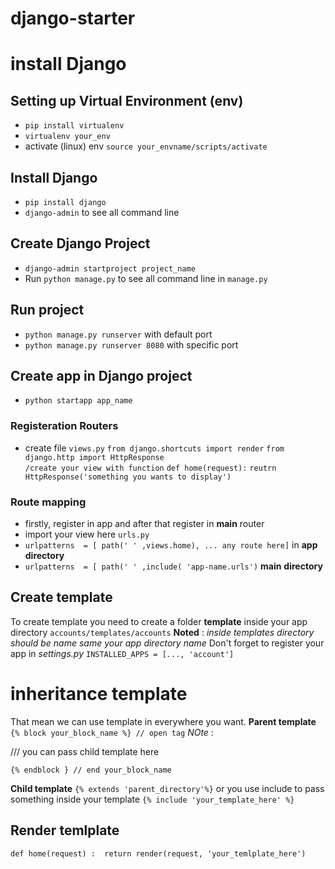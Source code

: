 # django-starter
# install Django

## Setting up  Virtual Environment  (env) 
- `pip install virtualenv` 
- `virtualenv your_env`
- activate (linux) env `source your_envname/scripts/activate`
## Install Django
- `pip install django`
- `django-admin` to see all command line

## Create Django Project
- `django-admin startproject project_name`
-  Run `python manage.py` to see all command line  in `manage.py`

## Run project
- `python manage.py runserver` with default port
-  `python manage.py runserver 8080` with specific port

## Create app in Django project 
- `python startapp app_name`
### Registeration Routers
- create file `views.py` 
		`from django.shortcuts import render` 
		`from django.http import HttpResponse`	
		`/create your view with function`
		`def home(request):`
		`reutrn HttpResponse('something you wants to display')`

### Route mapping 
- firstly, register in app and after that register in **main** router
- import your view here `urls.py`
- `urlpatterns  = [ path(' ' ,views.home), ... any route here]` in **app directory**
- `urlpatterns  = [ path(' ' ,include( 'app-name.urls')` **main** **directory**
## Create template

To create template you need to create a folder **template** inside your app directory `accounts/templates/accounts`
**Noted** :  *inside templates directory should be name same your app directory name*
Don't forget to register your app in *settings.py* 
`INSTALLED_APPS = [..., 'account']`


# inheritance template 

That mean we can use template in everywhere you want.
**Parent template** ` {% block your_block_name %} // open tag`
*NOte* : 

/// you can pass child template here 

`{% endblock } // end your_block_name`

**Child template** `{% extends 'parent_directory'%}`
or you  use include to pass something inside your template 
`{% include 'your_template_here' %} ` 
## Render temlplate 

`def home(request) : 
	return render(request, 'your_temlplate_here') `
